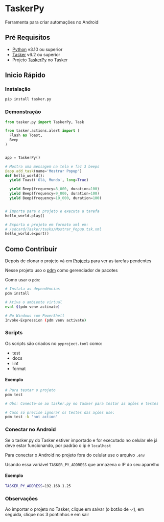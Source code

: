 # TaskerPy

Ferramenta para criar automações no Android


## Pré Requisitos
- [Python][python-org] v3.10 ou superior
- [Tasker][tasker-trial] v6.2 ou superior
- Projeto [TaskerPy][tasker-py] no Tasker

## Inicio Rápido

### Instalação
```bash
pip install tasker.py
```

### Demonstração

```python
from tasker.py import TaskerPy, Task

from tasker.actions.alert import (
  Flash as Toast,
  Beep
)


app = TaskerPy()

# Mostra uma mensagem na tela e faz 3 beeps
@app.add_task(name='Mostrar Popup')
def hello_world():
  yield Toast('Olá, Mundo', long=True)

  yield Beep(frequency=8_000, duration=100)
  yield Beep(frequency=9_000, duration=100)
  yield Beep(frequency=10_000, duration=100)


# Importa para o projeto e executa a tarefa
hello_world.play()

# Exporta o projeto em formato xml em:
# /sdcard/Tasker/tasks/Mostrar_Popup.tsk.xml
hello_world.export()
```

## Como Contribuir
Depois de clonar o projeto vá em [Projects][gh-projects]
para ver as tarefas pendentes

Nesse projeto uso o [pdm][pdm-org] como gerenciador de pacotes

Como usar o `pdm`:

```sh
# Instala as dependências
pdm install

# Ativa o ambiente virtual
eval $(pdm venv activate)

# No Windows com PowerShell
Invoke-Expression (pdm venv activate)
```

### Scripts
Os scripts são criados no `pyproject.toml` como:
- test
- docs
- lint
- format

#### Exemplo
```bash
# Para testar o projeto
pdm test

# Obs: Conecte-se ao tasker.py no Tasker para testar as ações e testes unitários estão funcionando corretamente

# Caso só precise ignorar os testes das ações use:
pdm test -k 'not action'
```

### Conectar no Android
Se o tasker.py do Tasker estiver importado e for executado no celular ele já deve estar funcionando, por padrão o ip é `localhost`

Para conectar o Android no projeto fora do celular use o arquivo `.env`

Usando essa variável `TASKER_PY_ADDRESS` que armazena
o IP do seu aparelho

#### Exemplo
```bash
TASKER_PY_ADDRESS=192.168.1.25
```

### Observações
Ao importar o projeto no Tasker, clique em salvar (o botão de ✓),
em seguida, clique nos 3 pontinhos e em sair

[python-org]: https://www.python.org
[pdm-org]: https://pdm-project.org
[tasker-trial]: https://tasker.joaoapps.com/download.html
[gh-projects]: https://github.com/users/brunodavi/projects/1
[tasker-py]: https://taskernet.com/shares/?user=AS35m8nXHtAHUb3g429CktIgI9aKlA1%2FEglWKHxy0IyPwx0q7aeQMBH2ekF4AG%2F7FRqn58T5R5q3qrGmIPwa&id=Project%3Atasker.py 
